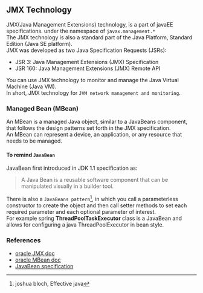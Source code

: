 ## JMX Technology    
JMX(Java Management Extensions) technology, is a part of javaEE specifications. under the namespace of `javax.management.*`   
The JMX technology is also a standard part of the Java Platform, Standard Edition (Java SE platform).   
JMX was developed as two Java Specification Requests (JSRs):
- JSR 3: Java Management Extensions (JMX) Specification
- JSR 160: Java Management Extensions (JMX) Remote API   

You can use JMX technology to monitor and manage the Java Virtual Machine (Java VM).    
In short, JMX technology for `JVM network management and monitoring`.
### Managed Bean (MBean)
An MBean is a managed Java object, similar to a JavaBeans component, that follows the design patterns set forth in the JMX specification.     
An MBean can represent a device, an application, or any resource that needs to be managed.       
#### To remind `JavaBean`
JavaBean first introduced in JDK 1.1 specification as: 
>A Java Bean is a reusable software component that can be manipulated visually in a builder tool.   

There is also a `JavaBeans pattern`[^1], in which you call a parameterless constructor to create the object 
and then call setter methods to set each required parameter and each
optional parameter of interest.     
For example spring **ThreadPoolTaskExecutor** class is a JavaBean and allows for configuring a java ThreadPoolExecutor in bean style.    

### References
- [oracle JMX doc](https://docs.oracle.com/en/java/javase/20/jmx/introduction-jmx-technology.html#GUID-72DCB4C1-93F8-4F37-B46E-2C708139C8A5)
- [oracle MBean doc](https://docs.oracle.com/javase/tutorial/jmx/mbeans/index.html)
- [JavaBean specification](https://download.oracle.com/otndocs/jcp/7224-javabeans-1.01-fr-spec-oth-JSpec/)

[^1]: joshua bloch, Effective java
